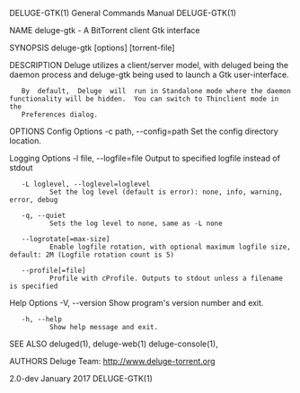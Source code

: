 DELUGE-GTK(1)                                                 General Commands Manual                                                DELUGE-GTK(1)

NAME
       deluge-gtk - A BitTorrent client Gtk interface

SYNOPSIS
       deluge-gtk [options] [torrent-file]

DESCRIPTION
       Deluge utilizes a client/server model, with deluged being the daemon process and deluge-gtk being used to launch a Gtk user-interface.

       By  default,  Deluge  will  run in Standalone mode where the daemon functionality will be hidden.  You can switch to Thinclient mode in the
       Preferences dialog.

OPTIONS
   Config Options
       -c path, --config=path
              Set the config directory location.

   Logging Options
       -l file, --logfile=file
              Output to specified logfile instead of stdout

       -L loglevel, --loglevel=loglevel
              Set the log level (default is error): none, info, warning, error, debug

       -q, --quiet
              Sets the log level to none, same as -L none

       --logrotate[=max-size]
              Enable logfile rotation, with optional maximum logfile size, default: 2M (Logfile rotation count is 5)

       --profile[=file]
              Profile with cProfile. Outputs to stdout unless a filename is specified

   Help Options
       -V, --version
              Show program's version number and exit.

       -h, --help
              Show help message and exit.

SEE ALSO
       deluged(1), deluge-web(1) deluge-console(1),

AUTHORS
       Deluge Team: http://www.deluge-torrent.org

2.0-dev                                                            January 2017                                                      DELUGE-GTK(1)
